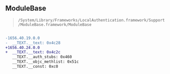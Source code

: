 ## ModuleBase

> `/System/Library/Frameworks/LocalAuthentication.framework/Support/ModuleBase.framework/ModuleBase`

```diff

-1656.40.19.0.0
-  __TEXT.__text: 0x4c28
+1656.40.24.0.0
+  __TEXT.__text: 0x4c2c
   __TEXT.__auth_stubs: 0x460
   __TEXT.__objc_methlist: 0x51c
   __TEXT.__const: 0xc0

```
